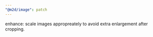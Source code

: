 ```yaml
---
"@m2d/image": patch
---
```


enhance: scale images appropreately to avoid extra enlargement after cropping.
